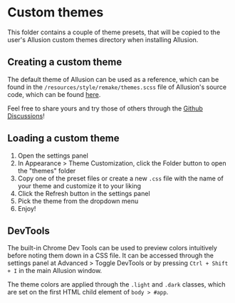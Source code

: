 # Custom themes

This folder contains a couple of theme presets, that will be copied to the user's Allusion custom themes directory when installing Allusion.

## Creating a custom theme
The default theme of Allusion can be used as a reference, which can be found in the `/resources/style/remake/themes.scss` file of Allusion's source code, which can be found [here](https://github.com/allusion-app/Allusion/blob/master/resources/style/remake/themes.scss).

Feel free to share yours and try those of others through the [Github Discussions](https://github.com/allusion-app/Allusion/discussions/categories/show-and-tell)!

## Loading a custom theme
1. Open the settings panel
2. In Appearance > Theme Customization, click the Folder button to open the "themes" folder
3. Copy one of the preset files or create a new `.css` file with the name of your theme and customize it to your liking
4. Click the Refresh button in the settings panel
5. Pick the theme from the dropdown menu
6. Enjoy!

## DevTools
The built-in Chrome Dev Tools can be used to preview colors intuitively before noting them down in a CSS file. It can be accessed through the settings panel at Advanced > Toggle DevTools or by pressing `Ctrl + Shift + I` in the main Allusion window.

The theme colors are applied through the `.light` and `.dark` classes, which are set on the first HTML child element of `body > #app`.
